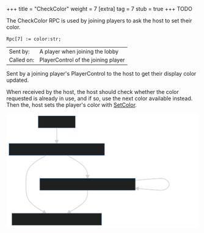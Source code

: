 +++
title = "CheckColor"
weight = 7
[extra]
tag = 7
stub = true
+++
TODO
<!-- more -->

The CheckColor RPC is used by joining players to ask the host to set their color.

<!-- more -->

```
Rpc[7] := color:str;
```

|            |                                          |
| ---------- | ---------------------------------------- |
| Sent by:   | A player when joining the lobby          |
| Called on: | PlayerControl of the joining player      |

Sent by a joining player's PlayerControl to the host to get their display color updated.

When received by the host, the host should check whether the color requested is already in use, and if so, use the next color available instead. Then the, host sets the player's color with [SetColor](@/networking/rpc/08_setcolor.md).

![](check_color_diagram.svg)
